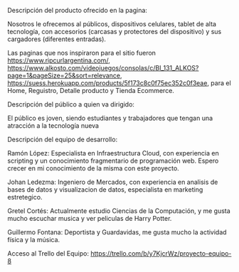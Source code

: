 Descripción del producto ofrecido en la pagina:

Nosotros le ofrecemos al públicos, dispositivos celulares, tablet de alta tecnología, con accesorios (carcasas y protectores del dispositivo) y sus cargadores (diferentes entradas).

Las paginas que nos inspiraron para el sitio fueron https://www.ripcurlargentina.com/, https://www.alkosto.com/videojuegos/consolas/c/BI_131_ALKOS?page=1&pageSize=25&sort=relevance, https://suess.herokuapp.com/products/5f173c8c0f75ec352c0f3eae, para el Home, Reguistro, Detalle producto y Tienda Ecommerce.

Descripción del público a quien va dirigido:

El público es joven, siendo estudiantes y trabajadores que tengan una atracción a la tecnología nueva 

Descripción del equipo de desarrollo:

Ramón López: Especialista en Infraestructura Cloud, con experiencia en scripting y un conocimiento fragmentario de programación web. Espero crecer en mi conocimiento de la misma con este proyecto.

Johan Ledezma: Ingeniero de Mercados, con experiencia en analisis de bases de datos y visualizacion de datos, especialista en marketing estretegico.

Gretel Cortés: Actualmente estudio Ciencias de la Computación, y me gusta mucho escuchar musica y ver peliculas de Harry Potter.

Guillermo Fontana: Deportista y Guardavidas, me gusta mucho la actividad física y la música.

Acceso al Trello del Equipo: https://trello.com/b/y7KjcrWz/proyecto-equipo-8